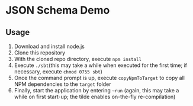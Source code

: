 # JSON Schema Demo

## Usage
1. Download and install node.js
2. Clone this repository
3. With the cloned repo directory, execute `npm install`
4. Execute `./sbt`(this may take a while when executed for the first time; if necessary, execute `chmod 0755 sbt`)
5. Once the command prompt is up, execute `copyNpmToTarget` to copy all NPM dependencies to the `target` folder 
6. Finally, start the application by entering `~run` (again, this may take a while on first start-up; the tilde enables on-the-fly re-compilation)
